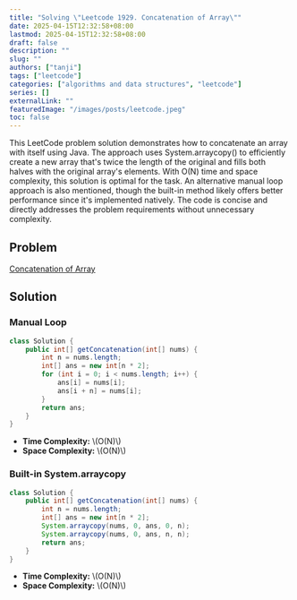 ```yaml
---
title: "Solving \"Leetcode 1929. Concatenation of Array\""
date: 2025-04-15T12:32:58+08:00
lastmod: 2025-04-15T12:32:58+08:00
draft: false
description: ""
slug: ""
authors: ["tanji"]
tags: ["leetcode"]
categories: ["algorithms and data structures", "leetcode"]
series: []
externalLink: ""
featuredImage: "/images/posts/leetcode.jpeg"
toc: false
---
```


This LeetCode problem solution demonstrates how to concatenate an array with itself using Java. The approach uses System.arraycopy() to efficiently create a new array that's twice the length of the original and fills both halves with the original array's elements. With O(N) time and space complexity, this solution is optimal for the task. An alternative manual loop approach is also mentioned, though the built-in method likely offers better performance since it's implemented natively. The code is concise and directly addresses the problem requirements without unnecessary complexity.

## Problem
[Concatenation of Array](https://leetcode.com/problems/concatenation-of-array/)

## Solution
### Manual Loop
```java
class Solution {
    public int[] getConcatenation(int[] nums) {
        int n = nums.length;
        int[] ans = new int[n * 2];
        for (int i = 0; i < nums.length; i++) {
            ans[i] = nums[i];
            ans[i + n] = nums[i];
        }
        return ans;
    }
}
```
* **Time Complexity:** \\(O(N)\\)
* **Space Complexity:** \\(O(N)\\)

### Built-in System.arraycopy
```java
class Solution {
    public int[] getConcatenation(int[] nums) {
        int n = nums.length;
        int[] ans = new int[n * 2];
        System.arraycopy(nums, 0, ans, 0, n);
        System.arraycopy(nums, 0, ans, n, n);
        return ans;
    }
}
```
* **Time Complexity:** \\(O(N)\\)
* **Space Complexity:** \\(O(N)\\)

